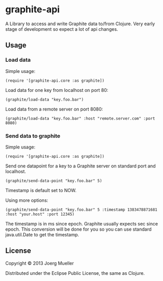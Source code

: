 # graphite-api

A Library to access and write Graphite data to/from Clojure.
Very early stage of development so expect a lot of api changes.

## Usage

### Load data

Simple usage:

    (require '[graphite-api.core :as graphite])

Load data for one key from localhost on port 80:

    (graphite/load-data "key.foo.bar")

Load data from a remote server on port 8080:

    (graphite/load-data "key.foo.bar" :host "remote.server.com" :port 8080)

### Send data to graphite

Simple usage:

    (require '[graphite-api.core :as graphite])

Send one datapoint for a key to a Graphite server on standard port and localhost.

    (graphite/send-data-point "key.foo.bar" 5)

Timestamp is default set to NOW.

Using more options:

    (graphite/send-data-point "key.foo.bar" 5 :timestamp 1383478871681 :host "your.host" :port 12345)

The timestamp is in ms since epoch. Graphite usually expects sec since epoch. This conversion will be done for you so you can use standard java.util.Date to get the timestamp.

## License

Copyright © 2013 Joerg Mueller

Distributed under the Eclipse Public License, the same as Clojure.
